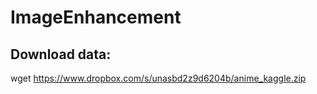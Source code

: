 # ImageEnhancement

## Download data:
wget https://www.dropbox.com/s/unasbd2z9d6204b/anime_kaggle.zip
